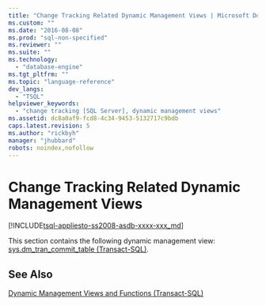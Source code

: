 ```yaml
---
title: "Change Tracking Related Dynamic Management Views | Microsoft Docs"
ms.custom: ""
ms.date: "2016-08-08"
ms.prod: "sql-non-specified"
ms.reviewer: ""
ms.suite: ""
ms.technology: 
  - "database-engine"
ms.tgt_pltfrm: ""
ms.topic: "language-reference"
dev_langs: 
  - "TSQL"
helpviewer_keywords: 
  - "change tracking [SQL Server], dynamic management views"
ms.assetid: dc8a0af9-fcd8-4c34-9453-5132717c9bdb
caps.latest.revision: 5
ms.author: "rickbyh"
manager: "jhubbard"
robots: noindex,nofollow
---
```

# Change Tracking Related Dynamic Management Views
[!INCLUDE[tsql-appliesto-ss2008-asdb-xxxx-xxx_md](../relational-databases/import-export/includes/tsql-appliesto-ss2008-asdb-xxxx-xxx-md.md)]

  This section contains the following dynamic management view: [sys.dm_tran_commit_table &#40;Transact-SQL&#41;](../relational-databases/reference/system-dynamic-management-views/change-tracking-sys.dm-tran-commit-table.md).  
  
## See Also  
 [Dynamic Management Views and Functions &#40;Transact-SQL&#41;](../Topic/Dynamic%20Management%20Views%20and%20Functions%20\(Transact-SQL\).md)  
  
  